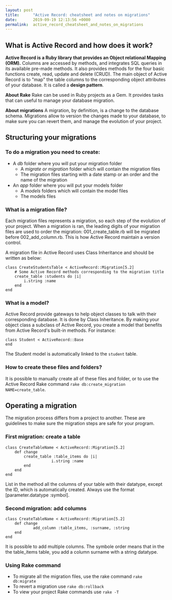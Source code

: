```yaml
---
layout: post
title:      "Active Record: cheatsheet and notes on migrations"
date:       2019-09-19 12:13:56 +0000
permalink:  active_record_cheatsheet_and_notes_on_migrations
---
```



## What is Active Record and how does it work? 
**Active Record is a Ruby library that provides an Object relational Mapping (ORM).** Columns are accessed by methods, and integrates SQL queries in its available pre-made methods. It also provides methods for the four basic functions  create, read, update and delete (CRUD). The main object of Active Record is to "map" the table columns to the corresponding object attributes of your database. It is called a **design pattern**.

**About Rake**
Rake can be used in Ruby projects as a Gem. It provides tasks that can useful to manage your database migration.

**About migrations**
A migration, by definition, is a change to the database schema. Migrations allow to version the changes made to your database, to make sure you can revert them, and manage the evolution of your project.

## Structuring your migrations
### To do a migration you need to create:
* A *db* folder where you will put your migration folder
    - A *migrate or migration* folder which will contain the migration files
    - The migration files starting with a date stamp or an order and the name of the migration
* An *app* folder where you will put your models folder
    - A *models* folders which will contain the model files
    - The models files

### What is a migration file? 
Each migration files represents a migration, so each step of the evolution of your project. When a migration is ran, the leading digits of your migration files are used to order the migration: 001_create_table.rb will be migrated before 002_add_column.rb. This is how Active Record maintain a version control.

A migration file in Active Record uses Class Inheritance and should be written as below:
```
class CreateStudentsTable < ActiveRecord::Migration[5.2]
    # Some Active Record methods corresponding to the migration title
    create_table :students do |i|
        i.string :name
    end
end
```

### What is a model? 
Active Record provide gateways to help object classes to talk with their corresponding database. It is done by Class Inheritance. By making your object class a subclass of Active Record, you create a model that benefits from Active Record's built-in methods. For instance:
```
class Student < ActiveRecord::Base
end
```
The Student model is automatically linked to the ```student``` table.
### How to create these files and folders? 

It is possible to manually create all of these files and folder, or to use the Active Record Rake command ```rake db:create_migration NAME=create_table```.

## Operating a migration
The migration process differs from a project to another. These are guidelines to make sure the migration steps are safe for your program. 

### First migration: create a table
```
class CreateTableName < ActiveRecord::Migration[5.2]
    def change
        create_table :table_items do |i|
				    i.string :name
		end
    end
end
```
List in the method all the columns of your table with their datatype, except the ID, which is automatically created. Always use the format [parameter.datatype :symbol].
### Second migration: add columns
```
class CreateTableName < ActiveRecord::Migration[5.2]
    def change
		    add_column :table_items, :surname, :string
    end
end
```

It is possible to add multiple columns. The symbole order means that in the the table_items table, you add a column surname with a string datatype.

### Using Rake command 
* To migrate all the migration files, use the rake command ```rake db:migrate``` 
* To revert a migration use  ```rake db:rollback```
* To view your project Rake commands use ```rake -T```

